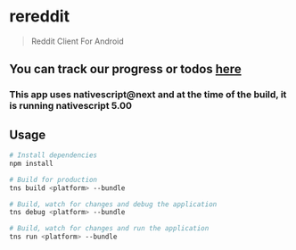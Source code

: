 # rereddit

> Reddit Client For Android

## You can track our progress or todos [here](https://raw.githubusercontent.com/renabil/rereddit/master/todo.txt)

### This app uses nativescript@next and at the time of the build, it is running nativescript 5.00

## Usage

``` bash
# Install dependencies
npm install

# Build for production
tns build <platform> --bundle

# Build, watch for changes and debug the application
tns debug <platform> --bundle

# Build, watch for changes and run the application
tns run <platform> --bundle
```